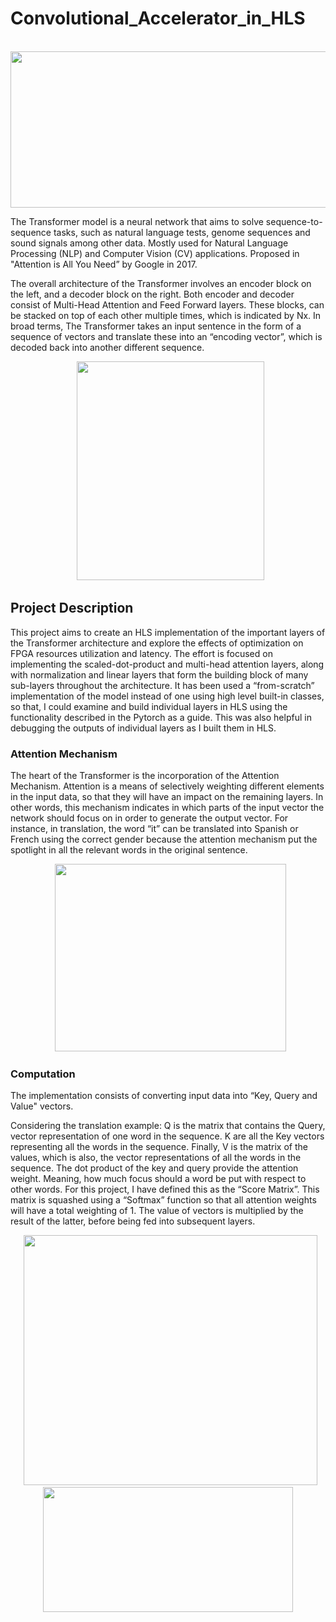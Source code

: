 # Convolutional_Accelerator_in_HLS

<p align="center">
  <img src="https://user-images.githubusercontent.com/120545621/217066015-105a76cd-94fe-4b1f-b5b0-9ea4993c2139.png" width="800" height="250"/>
</p>


The Transformer model is a neural network that aims to solve sequence-to-sequence tasks, such as natural language tests, genome sequences and sound signals among other data. 
Mostly used for Natural Language Processing (NLP) and Computer Vision (CV) applications. Proposed in "Attention is All You Need” by Google in 2017.

The overall architecture of the Transformer involves an encoder block on the left, and a decoder block on the right. 
Both encoder and decoder consist of Multi-Head Attention and Feed Forward layers. These blocks, can be stacked on top of each other multiple times, 
which is indicated by Nx. In broad terms, The Transformer takes an input sentence in the form of a sequence of vectors and translate these into an “encoding vector”, 
which is decoded back into another different sequence.

<p align="center">
  <img src="https://user-images.githubusercontent.com/120545621/217066554-12898cb9-d77e-43ef-80e6-6e3c0a824c5a.png" width="300" height="350"/>
</p>

## Project Description

This project aims to create an HLS implementation of the important layers of the Transformer architecture and explore the effects of optimization on FPGA resources utilization and latency. 
The effort is focused on implementing the scaled-dot-product and multi-head attention layers, along with normalization and linear layers that form the building block of 
many sub-layers throughout the architecture. 
It has been used a “from-scratch” implementation of the model instead of one using high level built-in classes, 
so that, I could examine and build individual layers in HLS using the functionality described in the Pytorch as a guide. 
This was also helpful in debugging the outputs of individual layers as I built them in HLS.

### Attention Mechanism

The heart of the Transformer is the incorporation of the Attention Mechanism. Attention is a means of selectively weighting different elements in the input data, 
so that they will have an impact on the remaining layers. In other words, this mechanism indicates in which parts of the input vector the network should focus on 
in order to generate the output vector. For instance, in translation, the word “it” can be translated into Spanish or French using the correct gender because the attention mechanism put the spotlight 
in all the relevant words in the original sentence.

<p align="center">
  <img src="https://user-images.githubusercontent.com/120545621/217066664-8c21ad8c-6d62-4c6b-8329-44dded4fa5e7.png" width="370" height="300"/>
</p>

### Computation 


The implementation consists of converting input data into “Key, Query and Value" vectors. 

Considering the translation example: Q is the matrix that contains the Query, 
vector representation of one word in the sequence. K are all the Key vectors representing all the words in the sequence. 
Finally, V is the matrix of the values, which is also, the vector representations of all the words in the sequence. 
The dot product of the key and query provide the attention weight. Meaning, how much focus should a word be put with respect to other words.
For this project, I have defined this as the “Score Matrix”. This matrix is squashed using a “Softmax” function so that all attention weights will have a total weighting of 1. 
The value of vectors is multiplied by the result of the latter, before being fed into subsequent layers.



<p align="center">
  <img src="https://user-images.githubusercontent.com/120545621/217066783-ce57483a-026d-4d00-b2a5-1b6c450197d3.png" width="470" height="400"/>
  <img src="https://user-images.githubusercontent.com/120545621/217066857-01b48791-cf7d-4762-82d6-433aa1822874.png" width="400" height="200"/>
</p>

